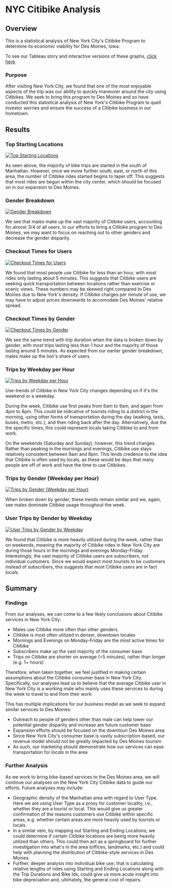 # NYC Citibike Analysis

## Overview

This is a statistical analysis of New York City's Citibike Program to determine its economic viability for Des Moines, Iowa.

To see our Tableau story and interactive versions of these graphs, [click here](https://public.tableau.com/app/profile/matthew.muldoon/viz/NYCCitibikeAnalysis_16241343236940/NYCCitibikeAnalysis).


### Purpose

After visiting New York City, we found that one of the most enjoyable aspects of the trip was our ability to quickly maneuver around the city using Citibikes. We seek to bring this program to Des Moines and so have conducted this statistical analysis of New York's Citibike Program to quell investor worries and ensure the success of a Citibike business in our hometown.


## Results

### Top Starting Locations
<div class='tableauPlaceholder' id='viz1624217132657' style='position: relative'><noscript><a href='#'><img alt='Top Starting Locations ' src='https:&#47;&#47;public.tableau.com&#47;static&#47;images&#47;NY&#47;NYCCitibikeAnalysis_16241343236940&#47;TopStartingLocations&#47;1_rss.png' style='border: none' /></a></noscript><object class='tableauViz'  style='display:none;'><param name='host_url' value='https%3A%2F%2Fpublic.tableau.com%2F' /> <param name='embed_code_version' value='3' /> <param name='site_root' value='' /><param name='name' value='NYCCitibikeAnalysis_16241343236940&#47;TopStartingLocations' /><param name='tabs' value='no' /><param name='toolbar' value='yes' /><param name='static_image' value='https:&#47;&#47;public.tableau.com&#47;static&#47;images&#47;NY&#47;NYCCitibikeAnalysis_16241343236940&#47;TopStartingLocations&#47;1.png' /> <param name='animate_transition' value='yes' /><param name='display_static_image' value='yes' /><param name='display_spinner' value='yes' /><param name='display_overlay' value='yes' /><param name='display_count' value='yes' /><param name='language' value='en-US' /></object></div> 

As seen above, the majority of bike trips are started in the south of Manhattan. However, once we move further south, east, or north of this area, the number of Citibike rides started begins to taper off. This suggests that most rides are begun within the city center, which should be focused on in our expansion to Des Moines. 


### Gender Breakdown
<div class='tableauPlaceholder' id='viz1624215975303' style='position: relative'><noscript><a href='#'><img alt='Gender Breakdown ' src='https:&#47;&#47;public.tableau.com&#47;static&#47;images&#47;NY&#47;NYCCitibikeAnalysis_16241343236940&#47;GenderBreakdown&#47;1_rss.png' style='border: none' /></a></noscript><object class='tableauViz'  style='display:none;'><param name='host_url' value='https%3A%2F%2Fpublic.tableau.com%2F' /> <param name='embed_code_version' value='3' /> <param name='site_root' value='' /><param name='name' value='NYCCitibikeAnalysis_16241343236940&#47;GenderBreakdown' /><param name='tabs' value='no' /><param name='toolbar' value='yes' /><param name='static_image' value='https:&#47;&#47;public.tableau.com&#47;static&#47;images&#47;NY&#47;NYCCitibikeAnalysis_16241343236940&#47;GenderBreakdown&#47;1.png' /> <param name='animate_transition' value='yes' /><param name='display_static_image' value='yes' /><param name='display_spinner' value='yes' /><param name='display_overlay' value='yes' /><param name='display_count' value='yes' /><param name='language' value='en-US' /></object></div>   

We see that males make up the vast majority of Citibike users, accounting for almost 3/4 of all users. In our efforts to bring a Citibike program to Des Moines, we may want to focus on reaching out to other genders and decrease the gender disparity.


### Checkout Times for Users
<div class='tableauPlaceholder' id='viz1624216065662' style='position: relative'><noscript><a href='#'><img alt='Checkout Times for Users ' src='https:&#47;&#47;public.tableau.com&#47;static&#47;images&#47;NY&#47;NYCCitibikeAnalysis_16241343236940&#47;CheckoutTimesforUsers&#47;1_rss.png' style='border: none' /></a></noscript><object class='tableauViz'  style='display:none;'><param name='host_url' value='https%3A%2F%2Fpublic.tableau.com%2F' /> <param name='embed_code_version' value='3' /> <param name='site_root' value='' /><param name='name' value='NYCCitibikeAnalysis_16241343236940&#47;CheckoutTimesforUsers' /><param name='tabs' value='no' /><param name='toolbar' value='yes' /><param name='static_image' value='https:&#47;&#47;public.tableau.com&#47;static&#47;images&#47;NY&#47;NYCCitibikeAnalysis_16241343236940&#47;CheckoutTimesforUsers&#47;1.png' /> <param name='animate_transition' value='yes' /><param name='display_static_image' value='yes' /><param name='display_spinner' value='yes' /><param name='display_overlay' value='yes' /><param name='display_count' value='yes' /><param name='language' value='en-US' /></object></div>            

We found that most people use Citibike for less than an hour, with most rides only lasting about 5 minutes. This suggests that Citibike users are seeking quick transportation between locations rather than exercise or scenic views. These numbers may be skewed right compared to Des Moines due to New York's density. If Citibike charges per minute of use, we may have to adjust prices downwards to accomodate Des Moines' relative spread.


### Checkout Times by Gender
<div class='tableauPlaceholder' id='viz1624216037094' style='position: relative'><noscript><a href='#'><img alt='Checkout Times by Gender ' src='https:&#47;&#47;public.tableau.com&#47;static&#47;images&#47;NY&#47;NYCCitibikeAnalysis_16241343236940&#47;CheckoutTimesbyGender&#47;1_rss.png' style='border: none' /></a></noscript><object class='tableauViz'  style='display:none;'><param name='host_url' value='https%3A%2F%2Fpublic.tableau.com%2F' /> <param name='embed_code_version' value='3' /> <param name='site_root' value='' /><param name='name' value='NYCCitibikeAnalysis_16241343236940&#47;CheckoutTimesbyGender' /><param name='tabs' value='no' /><param name='toolbar' value='yes' /><param name='static_image' value='https:&#47;&#47;public.tableau.com&#47;static&#47;images&#47;NY&#47;NYCCitibikeAnalysis_16241343236940&#47;CheckoutTimesbyGender&#47;1.png' /> <param name='animate_transition' value='yes' /><param name='display_static_image' value='yes' /><param name='display_spinner' value='yes' /><param name='display_overlay' value='yes' /><param name='display_count' value='yes' /><param name='language' value='en-US' /></object></div>          

We see the same trend with trip duration when the data is broken down by gender, with most trips lasting less than 1 hour and the majority of those lasting around 5 minutes. As expected from our earlier gender breakdown, males make up the lion's share of users.


### Trips by Weekday per Hour
<div class='tableauPlaceholder' id='viz1624216115340' style='position: relative'><noscript><a href='#'><img alt='Trips by Weekday per Hour ' src='https:&#47;&#47;public.tableau.com&#47;static&#47;images&#47;NY&#47;NYCCitibikeAnalysis_16241343236940&#47;TripsbyWeekdayperHour&#47;1_rss.png' style='border: none' /></a></noscript><object class='tableauViz'  style='display:none;'><param name='host_url' value='https%3A%2F%2Fpublic.tableau.com%2F' /> <param name='embed_code_version' value='3' /> <param name='site_root' value='' /><param name='name' value='NYCCitibikeAnalysis_16241343236940&#47;TripsbyWeekdayperHour' /><param name='tabs' value='no' /><param name='toolbar' value='yes' /><param name='static_image' value='https:&#47;&#47;public.tableau.com&#47;static&#47;images&#47;NY&#47;NYCCitibikeAnalysis_16241343236940&#47;TripsbyWeekdayperHour&#47;1.png' /> <param name='animate_transition' value='yes' /><param name='display_static_image' value='yes' /><param name='display_spinner' value='yes' /><param name='display_overlay' value='yes' /><param name='display_count' value='yes' /><param name='language' value='en-US' /></object></div>

Use-trends of Citibike in New York City changes depending on if it's the weekend or a weekday.

During the week, Citibike use first peaks from 6am to 9am, and again from 4pm to 8pm. This could be indicative of tourists riding to a district in the morning, using other forms of transportation during the day (walking, taxis, buses, metro, etc.), and then riding back after the day. Alternatively, due the the specific times, this could represent locals taking Citibike to and from work.

On the weekends (Saturday and Sunday), however, this trend changes. Rather than peaking in the mornings and evenings, Citibike use stays relatively consistent between 9am and 8pm. This lends credence to the idea that Citibike is often used by locals, as these would be days that many people are off of work and have the time to use Citibikes.


### Trips by Gender (Weekday per Hour)
<div class='tableauPlaceholder' id='viz1624216158240' style='position: relative'><noscript><a href='#'><img alt='Trips by Gender (Weekday per Hour) ' src='https:&#47;&#47;public.tableau.com&#47;static&#47;images&#47;NY&#47;NYCCitibikeAnalysis_16241343236940&#47;TripsbyGenderWeekdayperHour&#47;1_rss.png' style='border: none' /></a></noscript><object class='tableauViz'  style='display:none;'><param name='host_url' value='https%3A%2F%2Fpublic.tableau.com%2F' /> <param name='embed_code_version' value='3' /> <param name='site_root' value='' /><param name='name' value='NYCCitibikeAnalysis_16241343236940&#47;TripsbyGenderWeekdayperHour' /><param name='tabs' value='no' /><param name='toolbar' value='yes' /><param name='static_image' value='https:&#47;&#47;public.tableau.com&#47;static&#47;images&#47;NY&#47;NYCCitibikeAnalysis_16241343236940&#47;TripsbyGenderWeekdayperHour&#47;1.png' /> <param name='animate_transition' value='yes' /><param name='display_static_image' value='yes' /><param name='display_spinner' value='yes' /><param name='display_overlay' value='yes' /><param name='display_count' value='yes' /><param name='language' value='en-US' /></object></div>

When broken down by gender, these trends remain similar and we, again, see males dominate Citibike usage throughout the week.


### User Trips by Gender by Weekday
<div class='tableauPlaceholder' id='viz1624215037454' style='position: relative'><noscript><a href='#'><img alt='User Trips by Gender by Weekday ' src='https:&#47;&#47;public.tableau.com&#47;static&#47;images&#47;NY&#47;NYCCitibikeAnalysis_16241343236940&#47;UserTripsbyGenderbyWeekday&#47;1_rss.png' style='border: none' /></a></noscript><object class='tableauViz'  style='display:none;'><param name='host_url' value='https%3A%2F%2Fpublic.tableau.com%2F' /> <param name='embed_code_version' value='3' /> <param name='site_root' value='' /><param name='name' value='NYCCitibikeAnalysis_16241343236940&#47;UserTripsbyGenderbyWeekday' /><param name='tabs' value='no' /><param name='toolbar' value='yes' /><param name='static_image' value='https:&#47;&#47;public.tableau.com&#47;static&#47;images&#47;NY&#47;NYCCitibikeAnalysis_16241343236940&#47;UserTripsbyGenderbyWeekday&#47;1.png' /> <param name='animate_transition' value='yes' /><param name='display_static_image' value='yes' /><param name='display_spinner' value='yes' /><param name='display_overlay' value='yes' /><param name='display_count' value='yes' /><param name='language' value='en-US' /></object></div>   

We found that Citibike is more heavily utilized during the week, rather than on weekends, meaning the majority of Citibike rides in New York City are during those hours in the mornings and evenings Monday-Friday. Interestingly, the vast majority of Citibike users are subscribers, _not_ individual customers. Since we would expect most tourists to be customers instead of subscribers, this suggests that most Citibike users are in fact _locals_.



## Summary

### Findings

From our analyses, we can come to a few likely conclusions about Citibike services in New York City:
- Males use Citibike more often than other genders
- Citibike is most often utilized in denser, downtown locales
- Mornings and Evenings on Monday-Friday are the most active times for Citibike
- Subscribers make up the vast majority of the consumer base
- Trips on Citibike are shorter on average (~5 minutes), rather than longer (e.g. 1+ hours)

Therefore, when taken together, we feel justified in making certain assumptions about the Citibike consumer base in New York City. Specifically, our analyses lead us to believe that the average Citibike user in New York City is a working male who mainly uses these services to during the week to travel to and from their work. 


This has multiple implications for our business model as we seek to expand similar services to Des Moines:
- Outreach to people of genders other than male can help lower our potential gender disparity and increase are future customer base
- Expansion efforts should be focused on the downtoun Des Moines area
- Since New York City's consumer base is vastly subscription-based, our revenue model should not be greatly impacted by Des Moines tourism
- As such, our marketing should demonstrate how our services can ease transportation for _locals_ in the area


### Further Analysis

As we work to bring bike-based services to the Des Moines area, we will continue our analyses on the New York City Citibike data to guide our efforts. Future analyses may include:
- Geographic density of the Manhattan area with regard to User Type. Here we are using User Type as a proxy for customer locality, i.e., whether they are a tourist or local. This would give us greater confirmation of the reasons customers use Citibike within specific areas, e.g. whether certain areas are more heavily used by tourists or locals.
- In a similar vein, by mapping out Starting and Ending Locations, we could determine if certain Citibike locations are being more heavily utilized than others. This could then act as a springboard for further investigation into what's in the area (offices, landmarks, etc.) and could help with planning the distribution of Citibike-style services in Des Moines.
- Further, deeper analysis into individual bike use, that is calculating relative lengths of rides using Starting and Ending Locations along with the Trip Durations and Bike Ids, could give us more acute insight into bike depreciation and, ultimately, the general cost of repairs.
